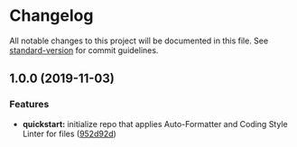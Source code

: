 # Changelog

All notable changes to this project will be documented in this file. See [standard-version](https://github.com/conventional-changelog/standard-version) for commit guidelines.

## 1.0.0 (2019-11-03)


### Features

* **quickstart:** initialize repo that applies Auto-Formatter and Coding Style Linter for files ([952d92d](https://github.com/tpcucclin-classroom/js-hilezi/commit/952d92de922ca1b6fea80447359ff7417e49338f))
